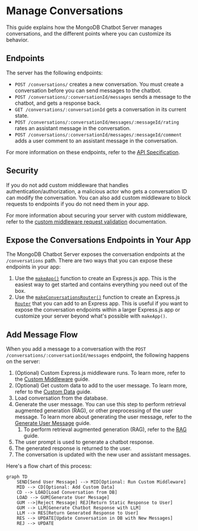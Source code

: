 # Manage Conversations

This guide explains how the MongoDB Chatbot Server manages conversations, and the different
points where you can customize its behavior.

## Endpoints

The server has the following endpoints:

- `POST /conversations/` creates a new conversation. You must create a
  conversation before you can send messages to the chatbot.
- `POST /conversations/:conversationId/messages` sends a message to the chatbot,
  and gets a response back.
- `GET /conversations/:conversationId` gets a conversation in its current state.
- `POST /conversations/:conversationId/messages/:messageId/rating` rates an
  assistant message in the conversation.
- `POST /conversations/:conversationId/messages/:messageId/comment` adds a user
  comment to an assistant message in the conversation.

For more information on these endpoints, refer to the [API Specification](openapi).

## Security

If you do not add custom middleware that handles authentication/authorization,
a malicious actor who gets a conversation ID can modify the conversation.
You can also add custom middleware to block requests to endpoints if you do not need them in your app.

For more information about securing your server with custom middleware, refer to the [custom middleware request validation](custom-logic.md#request-validation) documentation.

## Expose the Conversations Endpoints in Your App

The MongoDB Chatbot Server exposes the conversation endpoints at the `/conversations` path.
There are two ways that you can expose these endpoints in your app:

1. Use the [`makeApp()`](../reference/server/modules.md#makeapp)
   function to create an Express.js app. This is the easiest way to get started
   and contains everything you need out of the box.
1. Use the [`makeConversationsRouter()`](../reference/server/modules.md#makeconversationsrouter) function to create an Express.js [`Router`](https://expressjs.com/en/guide/routing.html) that you can add to an Express app.
   This is useful if you want to expose the conversation endpoints within a larger
   Express.js app or customize your server beyond what's possible with `makeApp()`.

## Add Message Flow

When you add a message to a conversation with the `POST /conversations/:conversationId/messages` endpoint, the following happens on the server:

1. (Optional) Custom Express.js middleware runs. To learn more,
   refer to the [Custom Middleware](./custom-logic#middleware) guide.
1. (Optional) Get custom data to add to the user message. To learn more,
   refer to the [Custom Data](./custom-logic#add-custom-data-to-messages) guide.
1. Load conversation from the database.
1. Generate the user message. You can use this step to perform
   retrieval augmented generation (RAG), or other preprocessing of the user message.
   To learn more about generating the user message,
   refer to the [Generate User Message](./user-message.md) guide.
   1. To perform retrieval augmented generation (RAG), refer to the [RAG](./rag/index.md) guide.
1. The user prompt is used to generate a chatbot response.
1. The generated response is returned to the user.
1. The conversation is updated with the new user and assistant messages.

Here's a flow chart of this process:

```mermaid
graph TD
    SEND[Send User Message] --> MID[Optional: Run Custom Middleware]
    MID --> CD[Optional: Add Custom Data]
    CD --> LOAD[Load Conversation from DB]
    LOAD --> GUM[Generate User Message]
    GUM -->|Reject Message| REJ[Return Static Response to User]
    GUM --> LLM[Generate Chatbot Response with LLM]
    LLM --> RES[Return Generated Response to User]
    RES --> UPDATE[Update Conversation in DB with New Messages]
    REJ --> UPDATE
```
